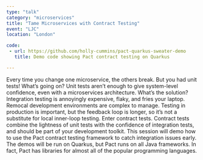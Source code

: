 ```yaml
---
type: "talk"
category: "microservices"
title: "Tame Microservices with Contract Testing"
event: "LJC"
location: "London"

code: 
 - url: https://github.com/holly-cummins/pact-quarkus-sweater-demo
   title: Demo code showing Pact contract testing on Quarkus

---
```

Every time you change one microservice, the others break. But you had unit tests! 
What’s going on? Unit tests aren’t enough to give system-level confidence, even with a microservices architecture. 
What’s the solution? Integration testing is annoyingly expensive, flaky, and fries your laptop. 
Remocal development environments are complex to manage. 
Testing in production is important, but the feedback loop is longer, so it’s not a substitute for local inner-loop testing. 
Enter contract tests. Contract tests combine the lightness of unit tests with the confidence of integration tests, and should be part of your development toolkit. 
This session will demo how to use the Pact contract testing framework to catch integration issues early. 
The demos will be run on Quarkus, but Pact runs on all Java frameworks. In fact, Pact has libraries for almost all of the popular programming languages.